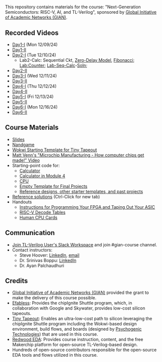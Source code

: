 # 

This repository contains materials for the course: "Next-Generation Semiconductors: RISC-V, AI, and TL-Verilog", sponsored by [Global Initiative of Academic Networks (GIAN)](https://gian.iitkgp.ac.in/).

## Recorded Videos
- [Day1-I](https://www.youtube.com/live/r8yaM7IEL4U?si=fsHyR4tPXG_apcLy) (Mon 12/09/24)
- [Day1-II](https://www.youtube.com/live/8to2UlMC07A?si=_wlalLZWlx0VADho) 
- [Day2-I](https://www.youtube.com/live/Rl4u-mxcpAk?si=ZJGfigONWhgcCJjd) (Tue 12/10/24)
  - Lab2-Calc: Sequential Ckt, [Zero-Delay Model](https://youtu.be/Rl4u-mxcpAk?t=560), [Fibonacci](https://youtu.be/Rl4u-mxcpAk?t=891); [Lab:Counter](https://youtu.be/Rl4u-mxcpAk?t=1091); [Lab-Seq-Calc](https://youtu.be/Rl4u-mxcpAk?t=1807)-[Soln](https://youtu.be/Rl4u-mxcpAk?t=2970); 
- [Day2-II](https://www.youtube.com/live/RexES3n2J_Q?si=YDBQrdzKvs2UXf7S)
- [Day3-I](https://www.youtube.com/live/QaDRZRLZcLc?si=YoHgieMUfpc0Zoir) (Wed 12/11/24)
- [Day3-II](https://www.youtube.com/live/DeRhWiuUW34?si=eNW54Gz68FZsQoNd)
- [Day4-I](https://www.youtube.com/live/ZbJ5BF6fVoI?si=4WuhcSh7T85t0449) (Thu 12/12/24)
- [Day4-II](https://www.youtube.com/live/pVkzBeDEV18?si=EFRckHpoJyInU9eQ)
- [Day5-I](https://www.youtube.com/live/MywhEZgnLsg?si=AHx48fuEW7Bo13Q_) (Fri 12/13/24)
- [Day5-II](https://www.youtube.com/live/AEMGp49Fhjo?si=62MKqIIiFk8Z0zZ-)
- [Day6-I](https://www.youtube.com/live/suMUdVeXASE?si=9MMizsaV3UMSRTgo) (Mon 12/16/24)
- [Day6-II](https://www.youtube.com/live/smOwhddBHz8?si=doXwTTOjNlj3bVPO)
  
## Course Materials

 - [Slides](https://docs.google.com/presentation/d/1unt9E73wd47VRWBN9G3i5raTyQk_lPVCQLc10xhI1dg/edit?usp=sharing)
 - [Nandgame](https://nandgame.com)
 - [Wokwi Starting Template for Tiny Tapeout](https://wokwi.com/projects/354858054593504257)
 - [Matt Venn's "Microchip Manufacturing - How computer chips get made!" Video](https://www.youtube.com/watch?v=aBDJQ9NYTEU)
 - Starting-point code for:
   - [Calculator](https://makerchip.com/sandbox?code_url=https:%2F%2Fraw.githubusercontent.com%2Fstevehoover%2Fgian-course%2Fmain%2Ftt_um_calc_shell.tlv)
   - [Calculator in Module 4](https://makerchip.com/sandbox?code_url=https:%2F%2Fraw.githubusercontent.com%2Fstevehoover%2Fgian-course%2Fmain%2Ftt_um_calc_module4.tlv)
   - [CPU](https://makerchip.com/sandbox?code_url=https:%2F%2Fraw.githubusercontent.com%2Fstevehoover%2Fgian-course%2Fmain%2Ftt_um_riscv_shell.tlv)
   - [Empty Template for Final Projects](https://makerchip.com/sandbox?code_url=https:%2F%2Fraw.githubusercontent.com%2Fstevehoover%2Ftt10-makerchip-template%2Frefs%2Fheads%2Fmain%2Fsrc%2Fproject.tlv)
   - [Reference designs, other starter templates, and past projects](./reference_designs/README.md)
 - [Reference solutions](https://makerchip.com/sandbox?code_url=https:%2F%2Fraw.githubusercontent.com%2Fstevehoover%2Fgian-course%2Fmain%2Freference_solutions.tlv) (Ctrl-Click for new tab)
 - Handouts
   - [Instructions for Programming Your FPGA and Taping Out Your ASIC](https://docs.google.com/document/d/e/2PACX-1vT8HEFI25bnx5iztVhEJmTh06nr9HTT-DHkhOT3X6CcUmXPQlax5T6FPCgsIqXcJ258a6uI4CPL8mOg/pub)
   - [RISC-V Decode Tables](https://docs.google.com/presentation/d/e/2PACX-1vTAavhqbL1q3VkRy5IMeGo0KduYC4boXcRuPcFEBQUfoBmmJh05hM4l_Sonq_WtB742lvJWxooy-Rkt/pub?start=false&loop=false&delayms=3000)
   - [Human CPU Cards](https://docs.google.com/presentation/d/e/2PACX-1vTC-oWp7n1XpPzps6FyRAojMMI1YbHwFh8xmGP6xDu9fCBMn9WDAInwxt5RZGFFYC3SGwtXqMJb9m4J/pub?start=false&loop=false&delayms=3000)

## Communication

 - [Join TL-Verilog User's Slack Workspace](https://join.slack.com/t/tl-verilog-users/shared_invite/zt-4fatipnr-dmDgkbzrCe0ZRLOOVm89gA) and join #gian-course channel.
 - Contact instructors:
   - Steve Hoover: [LinkedIn](https://www.linkedin.com/in/steve-hoover-a44b607/), [email](mailto:steve.hoover@redwoodeda.com)
   - Dr. Srinivas Boppu: [LinkedIn](https://www.linkedin.com/in/srinivasboppu)
   - Dr. Ayan Palchaudhuri

## Credits

 - [Global Initiative of Academic Networks (GIAN)](https://gian.iitkgp.ac.in/) provided the grant to make the delivery of this course possible.
 - [Efabless](https://efabless.com): Provides the chipIgnite Shuttle program, which, in collaboration with Google and Skywater, provides low-cost silicon tapeouts.
 - [Tiny Tapeout](https://tinytapeout.com/): Enables an ultra-low-cost path to silicon leveraging the chipIgnite Shuttle program including the Wokwi-based design environment, build flows, and boards (designed by [Psychogenic Technologies](https://psychogenic.com/)) that are used in this course.
 - [Redwood EDA](https://redwoodeda.com): Provides course instruction, content, and the free Makerchip platform for open-source TL-Verilog-based design.
 - Hundreds of open-source contributors responsible for the open-source EDA tools and flows utilized in this course.
